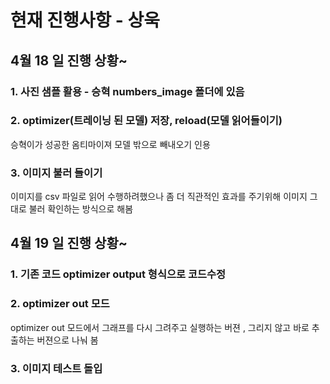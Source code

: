 # 현재 진행사항 - 상욱

## 4월 18 일 진행 상황~

### 1. 사진 샘플 활용 - 승혁 numbers_image 폴더에 있음

### 2. optimizer(트레이닝 된 모델) 저장, reload(모델 읽어들이기) 
<p>
승혁이가 성공한 옴티마이져 모델 밖으로 빼내오기 인용
</p>

### 3. 이미지 불러 들이기
이미지를 csv 파일로 읽어 수행하려했으나 좀 더 직관적인 효과를 주기위해 이미지 그대로 불러 확인하는 방식으로 해봄

## 4월 19 일 진행 상황~

### 1. 기존 코드 optimizer output 형식으로 코드수정

### 2. optimizer out 모드
<p>
optimizer out 모드에서 그래프를 다시 그려주고 실행하는 버젼 , 그리지 않고 바로 추출하는 버젼으로 나눠 봄 
</p>

### 3. 이미지 테스트 돌입
